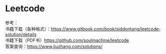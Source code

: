 # Leetcode

> 
参考：  
书籍下载（各种格式）：https://www.gitbook.com/book/siddontang/leetcode-solution/details  
书籍下载（PDF书）https://github.com/soulmachine/leetcode  
答案查询：https://www.jiuzhang.com/solutions/





